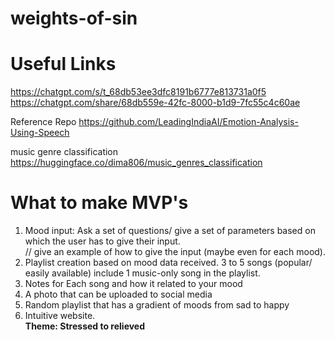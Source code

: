 # weights-of-sin

# Useful Links
https://chatgpt.com/s/t_68db53ee3dfc8191b6777e813731a0f5 <br>
https://chatgpt.com/share/68db559e-42fc-8000-b1d9-7fc55c4c60ae

Reference Repo
https://github.com/LeadingIndiaAI/Emotion-Analysis-Using-Speech

music genre classification
https://huggingface.co/dima806/music_genres_classification

# What to make MVP's
1. Mood input: Ask a set of questions/ give a set of parameters based on which the user has to give their input.<br>
// give an example of how to give the input (maybe even for each mood).<br>
2. Playlist creation based on mood data received. 3 to 5 songs (popular/ easily available) include 1 music-only song in the playlist.<br>
3. Notes for Each song and how it related to your mood<br>
4. A photo that can be uploaded to social media<br>
5. Random playlist that has a gradient of moods from sad to happy<br>
6. Intuitive website.<br>
<b>Theme: Stressed to relieved<b><br>
